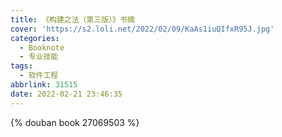 ```yaml
---
title: 《构建之法（第三版）》书摘
cover: 'https://s2.loli.net/2022/02/09/KaAs1iuQIfxR95J.jpg'
categories:
  - Booknote
  - 专业技能
tags:
  - 软件工程
abbrlink: 31515
date: 2022-02-21 23:46:35
---
```


{% douban book 27069503 %}

